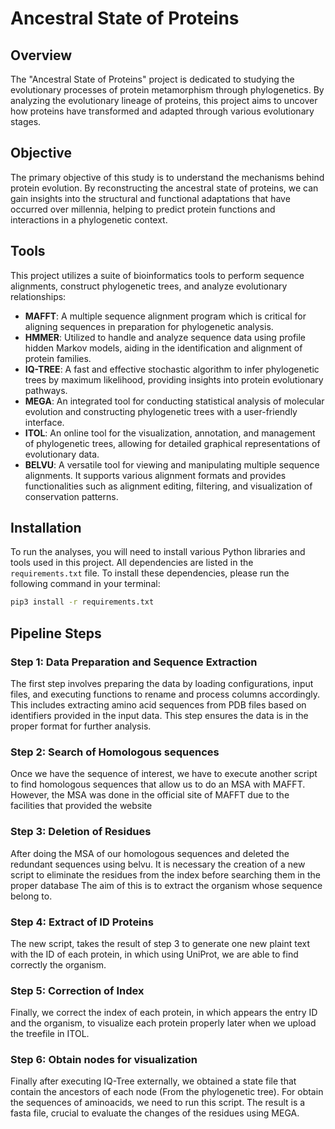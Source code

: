 
# Ancestral State of Proteins  
  
## Overview  
  
The "Ancestral State of Proteins" project is dedicated to studying the evolutionary processes of protein metamorphism through phylogenetics. By analyzing the evolutionary lineage of proteins, this project aims to uncover how proteins have transformed and adapted through various evolutionary stages.  
  
## Objective  
  
The primary objective of this study is to understand the mechanisms behind protein evolution. By reconstructing the ancestral state of proteins, we can gain insights into the structural and functional adaptations that have occurred over millennia, helping to predict protein functions and interactions in a phylogenetic context.  
  
## Tools  
  
This project utilizes a suite of bioinformatics tools to perform sequence alignments, construct phylogenetic trees, and analyze evolutionary relationships:  
- **MAFFT**: A multiple sequence alignment program which is critical for aligning sequences in preparation for phylogenetic analysis.  
- **HMMER**: Utilized to handle and analyze sequence data using profile hidden Markov models, aiding in the identification and alignment of protein families.  
- **IQ-TREE**: A fast and effective stochastic algorithm to infer phylogenetic trees by maximum likelihood, providing insights into protein evolutionary pathways.  
- **MEGA**: An integrated tool for conducting statistical analysis of molecular evolution and constructing phylogenetic trees with a user-friendly interface.
- **ITOL**: An online tool for the visualization, annotation, and management of phylogenetic trees, allowing for detailed graphical representations of evolutionary data.
- **BELVU**: A versatile tool for viewing and manipulating multiple sequence alignments. It supports various alignment formats and provides functionalities such as alignment editing, filtering, and visualization of conservation patterns.

## Installation  
  
To run the analyses, you will need to install various Python libraries and tools used in this project. All dependencies are listed in the `requirements.txt` file. To install these dependencies, please run the following command in your terminal:  
  
```bash 
pip3 install -r requirements.txt
```   

## Pipeline Steps

### Step 1: Data Preparation and Sequence Extraction

The first step involves preparing the data by loading configurations, input files, and executing functions to rename and process columns accordingly. This includes extracting amino acid sequences from PDB files based on identifiers provided in the input data. This step ensures the data is in the proper format for further analysis.

### Step 2: Search of Homologous sequences

Once we have the sequence of interest, we have to execute another script to find homologous sequences that allow us to do an MSA with MAFFT. However, the MSA was done in the official site of MAFFT due to the facilities that provided the website

### Step 3: Deletion of Residues

After doing the MSA of our homologous sequences and deleted the redundant sequences using belvu. It is necessary the creation of a new script to eliminate the residues from the index before searching them in the proper database The aim of this is to extract the organism whose sequence belong to.

### Step 4: Extract of ID Proteins

The new script, takes the result of step 3 to generate one new plaint text with the ID of each protein, in which using UniProt, we are able to find correctly the organism.

### Step 5: Correction of Index

Finally, we correct the index of each protein, in which appears the entry ID and the organism, to visualize each protein properly later when we upload the treefile in ITOL.

### Step 6: Obtain nodes for visualization

Finally after executing IQ-Tree externally, we obtained a state file that contain the ancestors of each node (From the phylogenetic tree). For obtain the sequences of aminoacids, we need to run this script. The result is a fasta file, crucial to evaluate the changes of the residues using MEGA.
